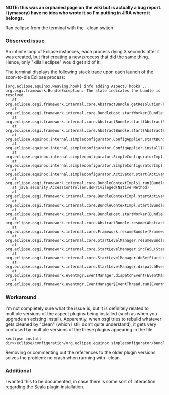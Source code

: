 **NOTE: this was an orphaned page on the wiki but is actually a bug report. I (ymasory) have no idea who wrote it so I'm putting in JIRA where it belongs.**

Ran eclipse from the terminal with the \-clean switch

### Observed issue

An infinite loop of Eclipse instances, each process dying 3 seconds after it was created, but first creating a new process that did the same thing. Hence, only "killall eclipse" would get rid of it.

The terminal displays the following stack trace upon each launch of the soon-to-die Eclipse process:

```
[org.eclipse.equinox.weaving.hook] info adding AspectJ hooks ...
org.osgi.framework.BundleException: The state indicates the bundle is resolved
   at org.eclipse.osgi.framework.internal.core.AbstractBundle.getResolutionFailureException(AbstractBundle.java:1296)
   at org.eclipse.osgi.framework.internal.core.BundleHost.startWorker(BundleHost.java:309)
   at org.eclipse.osgi.framework.internal.core.AbstractBundle.start(AbstractBundle.java:280)
   at org.eclipse.osgi.framework.internal.core.AbstractBundle.start(AbstractBundle.java:272)
   at org.eclipse.equinox.internal.simpleconfigurator.ConfigApplier.startBundles(ConfigApplier.java:307)
   at org.eclipse.equinox.internal.simpleconfigurator.ConfigApplier.install(ConfigApplier.java:108)
   at org.eclipse.equinox.internal.simpleconfigurator.SimpleConfiguratorImpl.applyConfiguration(SimpleConfiguratorImpl.java:129)
   at org.eclipse.equinox.internal.simpleconfigurator.SimpleConfiguratorImpl.applyConfiguration(SimpleConfiguratorImpl.java:143)
   at org.eclipse.equinox.internal.simpleconfigurator.Activator.start(Activator.java:48)
   at org.eclipse.osgi.framework.internal.core.BundleContextImpl$1.run(BundleContextImpl.java:783)
   at java.security.AccessController.doPrivileged(Native Method)
   at org.eclipse.osgi.framework.internal.core.BundleContextImpl.startActivator(BundleContextImpl.java:774)
   at org.eclipse.osgi.framework.internal.core.BundleContextImpl.start(BundleContextImpl.java:755)
   at org.eclipse.osgi.framework.internal.core.BundleHost.startWorker(BundleHost.java:352)
   at org.eclipse.osgi.framework.internal.core.AbstractBundle.resume(AbstractBundle.java:370)
   at org.eclipse.osgi.framework.internal.core.Framework.resumeBundle(Framework.java:1068)
   at org.eclipse.osgi.framework.internal.core.StartLevelManager.resumeBundles(StartLevelManager.java:557)
   at org.eclipse.osgi.framework.internal.core.StartLevelManager.incFWSL(StartLevelManager.java:464)
   at org.eclipse.osgi.framework.internal.core.StartLevelManager.doSetStartLevel(StartLevelManager.java:248)
   at org.eclipse.osgi.framework.internal.core.StartLevelManager.dispatchEvent(StartLevelManager.java:445)
   at org.eclipse.osgi.framework.eventmgr.EventManager.dispatchEvent(EventManager.java:227)
   at org.eclipse.osgi.framework.eventmgr.EventManager$EventThread.run(EventManager.java:337)

```

### Workaround

I'm not completely sure what the issue is, but it is definitely related to multiple versions of the aspect plugins being installed (such as when you upgrade an existing install). Apparently, when osgi tries to rebuild whatever gets cleaned by "clean" (which I still don't quite understand), it gets very confused by multiple versions of the these plugins appearing in the file

```
<eclipse install dir>/eclipse/configuration/org.eclipse.equinox.simpleconfigurator/bundles.info
```

Removing or commenting out the references to the older plugin versions solves the problem: no crash when running with \-clean.

### Additional

I wanted this to be documented, in case there is some sort of interaction regarding the Scala plugin installation. 
